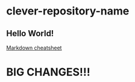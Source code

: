 # clever-repository-name

## Hello World!

[Markdown cheatsheet](https://github.com/adam-p/markdown-here/wiki/Markdown-Cheatsheet)

# BIG CHANGES!!!

[logo]: https://github.com/adam-p/markdown-here/raw/master/src/common/images/icon48.png "Logo Title Text 2"

